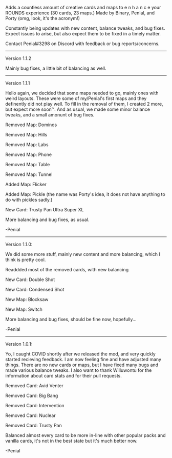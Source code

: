 Adds a countless amount of creative cards and maps to e n h a n c e your ROUNDS experience (30 cards, 23 maps.) Made by Binary, Penial, and Porty (omg, look, it's the acronym!)

Constantly being updates with new content, balance tweaks, and bug fixes. Expect issues to arise, but also expect them to be fixed in a timely matter.

Contact Penial#3298 on Discord with feedback or bug reports/concerns.

---

Version 1.1.2

Mainly bug fixes, a little bit of balancing as well.

---

Version 1.1.1

Hello again, we decided that some maps needed to go, mainly ones with weird layouts. These were some of my/Penial's first maps and they definently did not play well. To fill in the removal of them, I created 2 more, but expect more soon™. And as usual, we made some minor balance tweaks, and a small amonunt of bug fixes. 

Removed Map: Dominos

Removed Map: Hills

Removed Map: Labs

Removed Map: Phone

Removed Map: Table

Removed Map: Tunnel

Added Map: Flicker

Added Map: Pickle (the name was Porty's idea, it does not have anything to do with pickles sadly.)

New Card: Trusty Pan Ultra Super XL

More balancing and bug fixes, as usual.

-Penial

---

Version 1.1.0:

We did some more stuff, mainly new content and more balancing, which I think is pretty cool.

Readdded most of the removed cards, with new balancing

New Card: Double Shot

New Card: Condensed Shot

New Map: Blocksaw

New Map: Switch

More balancing and bug fixes, should be fine now, hopefully...

-Penial

---

Version 1.0.1:

Yo, I caught COVID shortly after we released the mod, and very quickly started recieving feedback. I am now feeling fine and have adjusted many things. There are no new cards or maps, but I have fixed many bugs and made various balance tweaks. I also want to thank Willuwontu for the information about card stats and for their pull requests.

Removed Card: Avid Venter

Removed Card: Big Bang

Removed Card: Intervention

Removed Card: Nuclear

Removed Card: Trusty Pan

Balanced almost every card to be more in-line with other popular packs and vanilla cards, it's not in the best state but it's much better now.

-Penial

